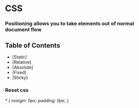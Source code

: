# CSS

### Positioning allows you to take elements out of normal document flow
## Table of Contents
 - [Static]
 - [Relative]
 - [Absolute]
 - [Fixed]
 - [Sticky]

 <h3>Reset css</h3>
<i>* {
  margin: 0px;
  padding: 0px;
}</i>